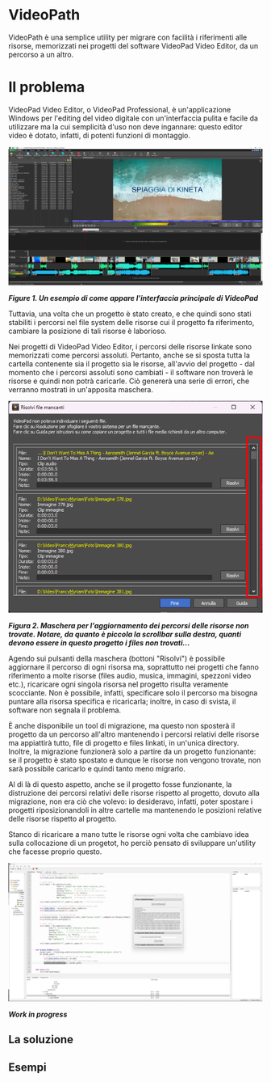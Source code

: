 # VideoPath

VideoPath è una semplice utility per migrare con facilità i riferimenti alle risorse, memorizzati nei progetti del software VideoPad Video Editor, da un percorso a un altro.

# Il problema

VideoPad Video Editor, o VideoPad Professional, &egrave; un'applicazione Windows per l'editing del video digitale con un'interfaccia pulita e facile da utilizzare ma la cui semplicità d'uso non deve ingannare: questo editor video è dotato, infatti, di potenti funzioni di montaggio.

![Esempio di come appare VideoPad](docs/videopad-interface.png)

***Figure 1. Un esempio di come appare l'interfaccia principale di VideoPad***

Tuttavia, una volta che un progetto &egrave; stato creato, e che quindi sono stati stabiliti i percorsi nel file system delle risorse cui il progetto fa riferimento, cambiare la posizione di tali risorse &egrave; laborioso.

Nei progetti di VideoPad Video Editor, i percorsi delle risorse linkate sono memorizzati come percorsi assoluti. 
Pertanto, anche se si sposta tutta la cartella contenente sia il progetto sia le risorse, all'avvio del progetto - dal momento che i percorsi assoluti sono cambiati - il software non trover&agrave; le risorse e quindi non potr&agrave; caricarle.
Ci&ograve; generer&agrave; una serie di errori, che verranno mostrati in un'apposita maschera.

![Maschera per risolvere i percorsi delle risorse non trovate](docs/missing-items.png)

***Figura 2. Maschera per l'aggiornamento dei percorsi delle risorse non trovate. Notare, da quanto &egrave; piccola la scrollbar sulla destra, quanti devono essere in questo progetto i files non trovati...***

Agendo sui pulsanti della maschera (bottoni "Risolvi") &egrave; possibile aggiornare il percorso di ogni risorsa ma, soprattutto nei progetti che fanno riferimento a molte risorse (files audio, musica, immagini, spezzoni video etc.), ricaricare ogni singola risorsa nel progetto risulta veramente scocciante.
Non &egrave; possibile, infatti, specificare solo il percorso ma bisogna puntare alla risorsa specifica e ricaricarla; inoltre, in caso di svista, il software non segnala il problema.

&Egrave; anche disponibile un tool di migrazione, ma questo non sposterà il progetto da un percorso all'altro mantenendo i percorsi relativi delle risorse ma appiattirà tutto, file di progetto e files linkati, in un'unica directory.
Inoltre, la migrazione funzionerà solo a partire da un progetto funzionante: se il progetto è stato spostato e dunque le risorse non vengono trovate, non sarà possibile caricarlo e quindi tanto meno migrarlo.

Al di là di questo aspetto, anche se il progetto fosse funzionante, la distruzione dei percorsi relativi delle risorse rispetto al progetto, dovuto alla migrazione, non era ciò che volevo: io desideravo, infatti, poter spostare i progetti riposizionandoli in altre cartelle ma mantenendo le posizioni relative delle risorse rispetto al progetto. 

Stanco di ricaricare a mano tutte le risorse ogni volta che cambiavo idea sulla collocazione di un progetot, ho perciò pensato di sviluppare un'utility che facesse proprio questo.

![Work in progress](docs/work-in-progress.png)

***Work in progress***

## La soluzione

## Esempi